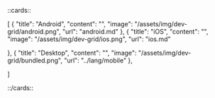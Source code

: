 ::cards::

[
  {
    "title": "Android",
    "content": "",
    "image": "/assets/img/dev-grid/android.png",
    "url": "android.md"
  },
  {
    "title": "iOS",
    "content": "",
    "image": "/assets/img/dev-grid/ios.png",
    "url": "ios.md"

  },
  {
    "title": "Desktop",
    "content": "",
    "image": "/assets/img/dev-grid/bundled.png",
    "url": "../lang/mobile"
  },

]

::/cards::
